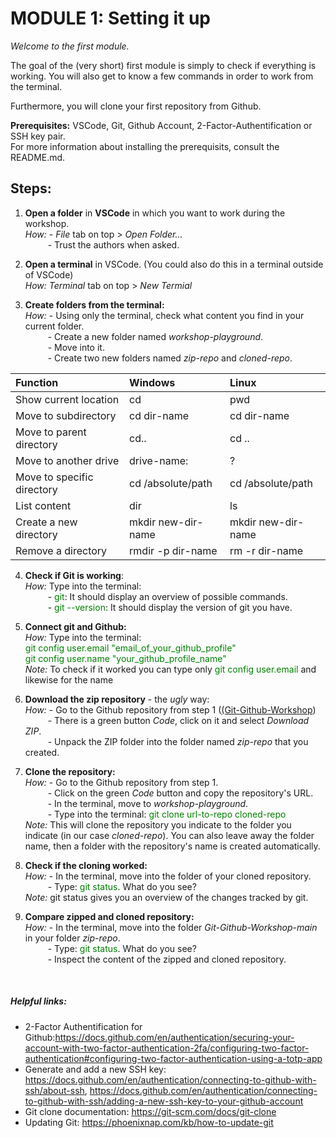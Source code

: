# **MODULE 1: Setting it up** 

*Welcome to the first module.*

The goal of the (very short) first module is simply to check if everything is working. You will also get to know a few commands in order to work from the terminal.

Furthermore, you will clone your first repository from Github.

**Prerequisites:** VSCode, Git, Github Account, 2-Factor-Authentification or SSH key pair. <br />
For more information about installing the prerequisits, consult the README.md. <br />

## Steps:
1. **Open a folder** in **VSCode** in which you want to work during the workshop. <br />
*How:* - *File* tab on top > *Open Folder...* <br />
&emsp; &emsp; - Trust the authors when asked. <br />

3. **Open a terminal** in VSCode. (You could also do this in a terminal outside of VSCode) <br />
*How:* *Terminal* tab on top > *New Termial*

4. **Create folders from the terminal:** <br />
*How:* - Using only the terminal, check what content you find in your current folder. <br />
&emsp; &emsp; - Create a new folder named *workshop-playground*. <br />
&emsp; &emsp; - Move into it. <br />
&emsp; &emsp; - Create two new folders named *zip-repo* and *cloned-repo*. <br />

| Function                   | Windows            | Linux              |
| :--------                  | :-------           | :-------           |
| Show current location      | cd                 | pwd                |
| Move to subdirectory       | cd dir-name        | cd dir-name        |
| Move to parent directory   | cd..               | cd ..              |
| Move to another drive      | drive-name:        | ?                  |
| Move to specific directory | cd /absolute/path  | cd /absolute/path  |
| List content               | dir                | ls                 |
| Create a new directory     | mkdir new-dir-name | mkdir new-dir-name |
| Remove a directory         | rmdir -p dir-name  | rm -r dir-name     |

4. **Check if Git is working**: <br />
*How:* Type into the terminal: <br />
&emsp; &emsp; - <span style="color:green"> git</span>: It should display an overview of possible commands. <br />
&emsp; &emsp; - <span style="color:green"> git \-\-version</span>: It should display the version of git you have.

5. **Connect git and Github:** <br />
*How:* Type into the terminal: <br />
<span style="color:green"> git config user.email "email_of_your_github_profile"</span>  <br />
<span style="color:green"> git config user.name "your_github_profile_name"</span>  <br />
*Note:* To check if it worked you can type only <span style="color:green"> git config user.email</span> and likewise for the name <br />

6. **Download the zip repository** - the *ugly* way:  <br />
*How:* - Go to the Github repository from step 1 ([(Git-Github-Workshop](https://github.com/IEECR/Git-Github-Workshop/tree/main)) <br />
&emsp; &emsp; - There is a green button *Code*, click on it and select *Download ZIP*. <br />
&emsp; &emsp; - Unpack the ZIP folder into the folder named *zip-repo* that you created. <br /> 

7. **Clone the repository:** <br />
*How:* - Go to the Github repository from step 1. <br />
&emsp; &emsp; - Click on the green *Code* button and copy the repository's URL. <br />
&emsp; &emsp; - In the terminal, move to *workshop-playground*. <br />
&emsp; &emsp; - Type into the terminal: <span style="color:green"> git clone url-to-repo cloned-repo </span> <br />
*Note:* This will clone the repository you indicate to the folder you indicate (in our case *cloned-repo*). You can also leave away the folder name, then a folder with the repository's name is created automatically. <br />

8. **Check if the cloning worked:** <br />
*How:* - In the terminal, move into the folder of your cloned repository. <br />
&emsp; &emsp; - Type: <span style="color:green"> git status</span>. What do you see? <br />
*Note:* git status gives you an overview of the changes tracked by git.

9. **Compare zipped and cloned repository:** <br />
*How:* - In the terminal, move into the folder *Git-Github-Workshop-main* in your folder *zip-repo*. <br />
&emsp; &emsp; - Type: <span style="color:green"> git status</span>. What do you see? <br />
&emsp; &emsp; - Inspect the content of the zipped and cloned repository. <br />
 <br />



##### Helpful links:
- 2-Factor Authentification for Github:https://docs.github.com/en/authentication/securing-your-account-with-two-factor-authentication-2fa/configuring-two-factor-authentication#configuring-two-factor-authentication-using-a-totp-app
- Generate and add a new SSH key: https://docs.github.com/en/authentication/connecting-to-github-with-ssh/about-ssh,
https://docs.github.com/en/authentication/connecting-to-github-with-ssh/adding-a-new-ssh-key-to-your-github-account
- Git clone documentation: https://git-scm.com/docs/git-clone
- Updating Git: https://phoenixnap.com/kb/how-to-update-git
